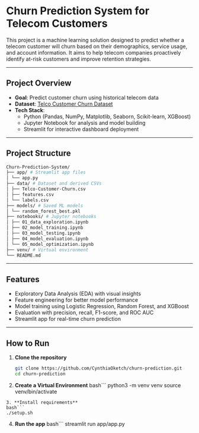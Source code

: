 # Churn Prediction System for Telecom Customers

This project is a machine learning solution designed to predict whether a telecom customer will churn based on their demographics, service usage, and account information. It aims to help telecom companies proactively identify at-risk customers and improve retention strategies.

---

## Project Overview

- **Goal**: Predict customer churn using historical telecom data
- **Dataset**: [Telco Customer Churn Dataset](https://www.kaggle.com/blastchar/telco-customer-churn)
- **Tech Stack**:  
  - Python (Pandas, NumPy, Matplotlib, Seaborn, Scikit-learn, XGBoost)  
  - Jupyter Notebook for analysis and model building  
  - Streamlit for interactive dashboard deployment

---

## Project Structure

```bash
Churn-Prediction-System/
├── app/ # Streamlit app files
│ └── app.py
├── data/ # Dataset and derived CSVs
│ ├── Telco-Customer-Churn.csv
│ ├── features.csv
│ └── labels.csv
├── models/ # Saved ML models
│ └── random_forest_best.pkl
├── notebooks/ # Jupyter notebooks
│ ├── 01_data_exploration.ipynb
│ ├── 02_model_training.ipynb
│ ├── 03_model_testing.ipynb
│ ├── 04_model_evaluation.ipynb
│ └── 05_model_optimization.ipynb
├── venv/ # Virtual environment
└── README.md
```
---

## Features

- Exploratory Data Analysis (EDA) with visual insights
- Feature engineering for better model performance
- Model training using Logistic Regression, Random Forest, and XGBoost
- Evaluation with precision, recall, F1-score, and ROC AUC
- Streamlit app for real-time churn prediction

---

##  How to Run

1. **Clone the repository**
   ```bash
   git clone https://github.com/CynthiaOketch/churn-prediction.git
   cd churn-prediction
   ```
2. **Create a Virtual Environment**
  bash```
  python3 -m venv venv
  source venv/bin/activate
  ```
3. **Install requirements**
  bash```
  ./setup.sh
  ```
4. **Run the app**
  bash```
  streamlit run app/app.py
  ```